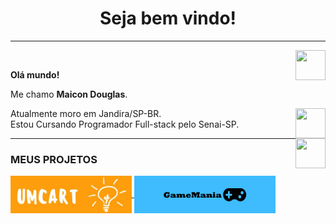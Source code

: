<h1 align="center"> Seja bem vindo! </h1>
<hr />
<a href="https://github.com/maaicondgl" target="_blank">
  <img align="right" src="https://cdn.iconscout.com/icon/free/png-256/github-108-438008.png" width="48px" height="48px">
</a><br />
<p align="left" > 
  <b>Olá mundo!</b>
</p>
<p align="left" >
Me chamo <b>Maicon Douglas</b>.
</p>
<a href="https://www.youtube.com/channel/UCOg5uRdyBE2ieU7Fp5wwNuQ" target="_blank">
  <img align="right" src="https://i.ibb.co/kSWhXVq/youtube.png" width="48px" height="48px">
</a>
<p align="left" >
Atualmente moro em Jandira/SP-BR.<br />
Estou Cursando Programador Full-stack pelo Senai-SP.
</p>
<a href="https://www.linkedin.com/in/maicon-douglas-a259a4215/" target="_blank">
  <img align="right" src="https://i.ibb.co/Kx2GSrT/linkedin.png" width="48px" height="48px">
</a>
<hr />
<h3> MEUS PROJETOS</h3>
  <a href="https://maaicondgl.github.io/UmCart/" target="_blank">
  <img align="center" src="https://github.com/maaicondgl/maaicondgl/blob/main/umcart-logo.png" width"100px" height="60px" border-radius "10px">
</a>

  <a href="https://maaicondgl.github.io/GameManiaPages/index.html" target="_blank">
  <img align="center" src="https://github.com/maaicondgl/maaicondgl/blob/main/gamegithub.png" width"100px"  height="60px" border-radius "10px">
</a>


